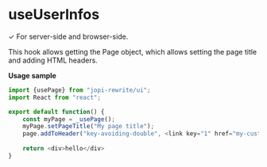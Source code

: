 # useUserInfos

✓ For server-side and browser-side.

This hook allows getting the Page object, which allows setting the page title and adding HTML headers.

**Usage sample**
```typescript jsx
import {usePage} from "jopi-rewrite/ui";
import React from "react";

export default function() {
    const myPage = _usePage();
    myPage.setPageTitle("My page title");
    page.addToHeader("key-avoiding-double", <link key="1" href="my-custom-style.css" rel="stylesheet"/>);
    
    return <div>hello</div>
}
```